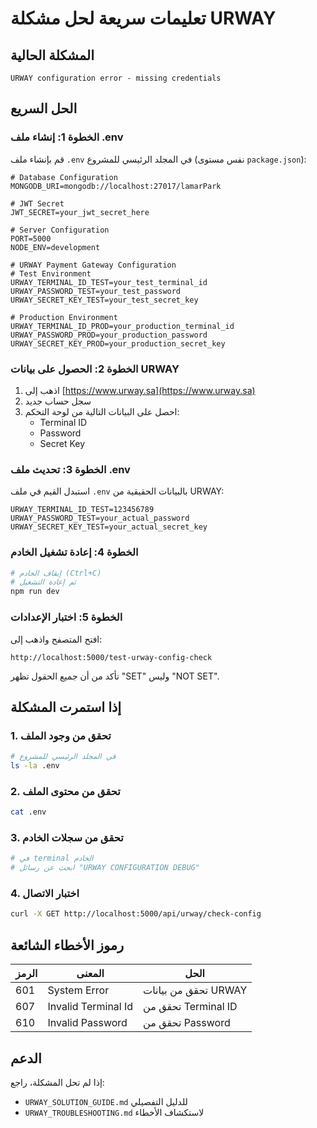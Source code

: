 # تعليمات سريعة لحل مشكلة URWAY

## المشكلة الحالية
```
URWAY configuration error - missing credentials
```

## الحل السريع

### الخطوة 1: إنشاء ملف .env
قم بإنشاء ملف `.env` في المجلد الرئيسي للمشروع (نفس مستوى `package.json`):

```env
# Database Configuration
MONGODB_URI=mongodb://localhost:27017/lamarPark

# JWT Secret
JWT_SECRET=your_jwt_secret_here

# Server Configuration
PORT=5000
NODE_ENV=development

# URWAY Payment Gateway Configuration
# Test Environment
URWAY_TERMINAL_ID_TEST=your_test_terminal_id
URWAY_PASSWORD_TEST=your_test_password
URWAY_SECRET_KEY_TEST=your_test_secret_key

# Production Environment
URWAY_TERMINAL_ID_PROD=your_production_terminal_id
URWAY_PASSWORD_PROD=your_production_password
URWAY_SECRET_KEY_PROD=your_production_secret_key
```

### الخطوة 2: الحصول على بيانات URWAY
1. اذهب إلى [https://www.urway.sa](https://www.urway.sa)
2. سجل حساب جديد
3. احصل على البيانات التالية من لوحة التحكم:
   - Terminal ID
   - Password
   - Secret Key

### الخطوة 3: تحديث ملف .env
استبدل القيم في ملف `.env` بالبيانات الحقيقية من URWAY:

```env
URWAY_TERMINAL_ID_TEST=123456789
URWAY_PASSWORD_TEST=your_actual_password
URWAY_SECRET_KEY_TEST=your_actual_secret_key
```

### الخطوة 4: إعادة تشغيل الخادم
```bash
# إيقاف الخادم (Ctrl+C)
# ثم إعادة التشغيل
npm run dev
```

### الخطوة 5: اختبار الإعدادات
افتح المتصفح واذهب إلى:
```
http://localhost:5000/test-urway-config-check
```

تأكد من أن جميع الحقول تظهر "SET" وليس "NOT SET".

## إذا استمرت المشكلة

### 1. تحقق من وجود الملف
```bash
# في المجلد الرئيسي للمشروع
ls -la .env
```

### 2. تحقق من محتوى الملف
```bash
cat .env
```

### 3. تحقق من سجلات الخادم
```bash
# في terminal الخادم
# ابحث عن رسائل "URWAY CONFIGURATION DEBUG"
```

### 4. اختبار الاتصال
```bash
curl -X GET http://localhost:5000/api/urway/check-config
```

## رموز الأخطاء الشائعة

| الرمز | المعنى | الحل |
|-------|--------|------|
| 601 | System Error | تحقق من بيانات URWAY |
| 607 | Invalid Terminal Id | تحقق من Terminal ID |
| 610 | Invalid Password | تحقق من Password |

## الدعم
إذا لم تحل المشكلة، راجع:
- `URWAY_SOLUTION_GUIDE.md` للدليل التفصيلي
- `URWAY_TROUBLESHOOTING.md` لاستكشاف الأخطاء 